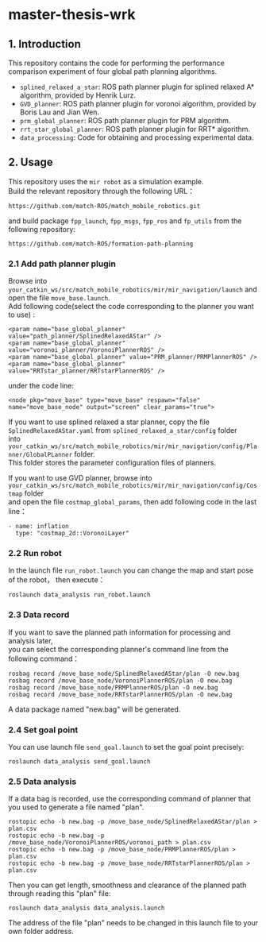 # master-thesis-wrk
## 1. Introduction  
This repository contains the code for performing the performance comparison experiment of four global path planning algorithms.  
* `splined_relaxed_a_star`: ROS path planner plugin for splined relaxed A* algorithm, provided by Henrik Lurz.
* `GVD_planner`: ROS path planner plugin for voronoi algorithm, provided by Boris Lau and Jian Wen.
* `prm_global_planner`: ROS path planner plugin for PRM algorithm.
* `rrt_star_global_planner`: ROS path planner plugin for RRT* algorithm.
* `data_processing`: Code for obtaining and processing experimental data.

## 2. Usage
This repository uses the `mir robot` as a simulation example.  
Build the relevant repository through the following URL：
```
https://github.com/match-ROS/match_mobile_robotics.git
```
and build package `fpp_launch`, `fpp_msgs`, `fpp_ros` and `fp_utils` from the following repository:
```
https://github.com/match-ROS/formation-path-planning
```
### 2.1 Add path planner plugin
Browse into `your_catkin_ws/src/match_mobile_robotics/mir/mir_navigation/launch` and open the file `move_base.launch`.  
Add following code(select the code corresponding to the planner you want to use) :
```
<param name="base_global_planner" value="path_planner/SplinedRelaxedAStar" />
<param name="base_global_planner" value="voronoi_planner/VoronoiPlannerROS" />
<param name="base_global_planner" value="PRM_planner/PRMPlannerROS" />
<param name="base_global_planner" value="RRTstar_planner/RRTstarPlannerROS" />
```
under the code line:
```
<node pkg="move_base" type="move_base" respawn="false" name="move_base_node" output="screen" clear_params="true">
```
If you want to use splined relaxed a star planner, copy the file `SplinedRelaxedAStar.yaml` from `splined_relaxed_a_star/config` folder   
into `your_catkin_ws/src/match_mobile_robotics/mir/mir_navigation/config/Planner/GlobalPLanner` folder.  
This folder stores the parameter configuration files of planners.  
  
If you want to use GVD planner, browse into `your_catkin_ws/src/match_mobile_robotics/mir/mir_navigation/config/Costmap` folder  
and open the file `costmap_global_params`, then add following code in the last line： 
```
- name: inflation
  type: "costmap_2d::VoronoiLayer"
```

### 2.2 Run robot
In the launch file `run_robot.launch` you can change the map and start pose of the robot， then execute：
```
roslaunch data_analysis run_robot.launch
```
### 2.3 Data record
If you want to save the planned path information for processing and analysis later,  
you can select the corresponding planner's command line from the following command：
```
rosbag record /move_base_node/SplinedRelaxedAStar/plan -O new.bag
rosbag record /move_base_node/VoronoiPlannerROS/plan -O new.bag
rosbag record /move_base_node/PRMPlannerROS/plan -O new.bag
rosbag record /move_base_node/RRTstarPlannerROS/plan -O new.bag
```
A data package named "new.bag" will be generated.
### 2.4 Set goal point
You can use launch file `send_goal.launch` to set the goal point precisely:
```
roslaunch data_analysis send_goal.launch
```
### 2.5 Data analysis
If a data bag is recorded, use the corresponding command of planner that you used to generate a file named "plan".
```
rostopic echo -b new.bag -p /move_base_node/SplinedRelaxedAStar/plan > plan.csv
rostopic echo -b new.bag -p /move_base_node/VoronoiPlannerROS/voronoi_path > plan.csv
rostopic echo -b new.bag -p /move_base_node/PRMPlannerROS/plan > plan.csv
rostopic echo -b new.bag -p /move_base_node/RRTstarPlannerROS/plan > plan.csv
```
Then you can get length, smoothness and clearance of the planned path through reading this "plan" file:
```
roslaunch data_analysis data_analysis.launch
```
The address of the file "plan" needs to be changed in this launch file to your own folder address.
